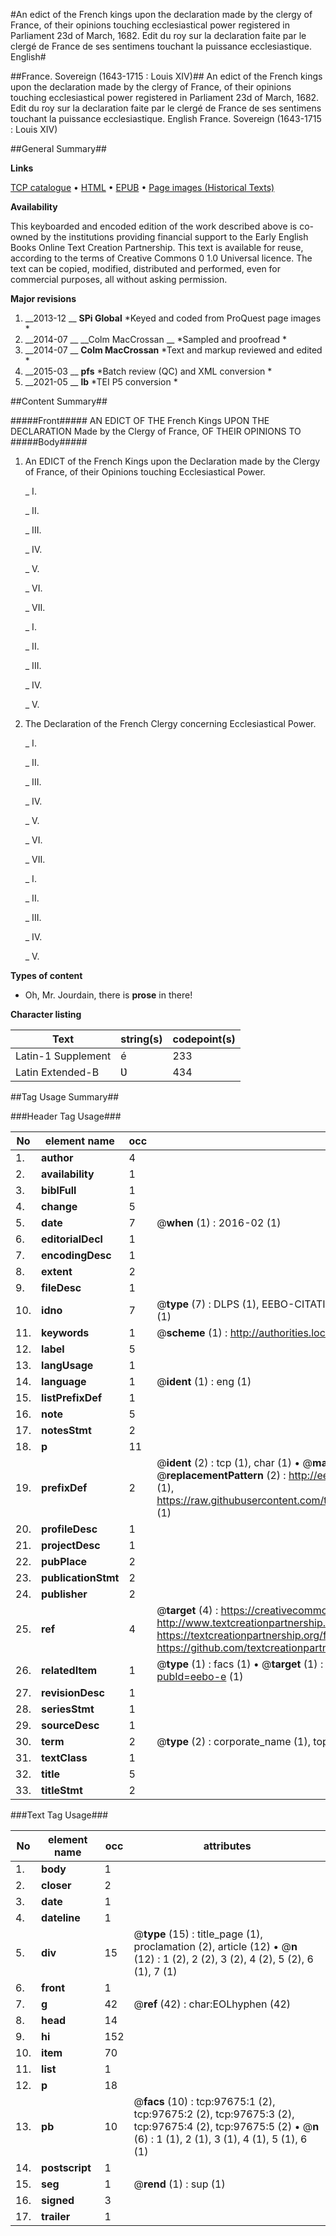 #An edict of the French kings upon the declaration made by the clergy of France, of their opinions touching ecclesiastical power registered in Parliament 23d of March, 1682. Edit du roy sur la declaration faite par le clergé de France de ses sentimens touchant la puissance ecclesiastique. English#

##France. Sovereign (1643-1715 : Louis XIV)##
An edict of the French kings upon the declaration made by the clergy of France, of their opinions touching ecclesiastical power registered in Parliament 23d of March, 1682.
Edit du roy sur la declaration faite par le clergé de France de ses sentimens touchant la puissance ecclesiastique. English
France. Sovereign (1643-1715 : Louis XIV)

##General Summary##

**Links**

[TCP catalogue](http://www.ota.ox.ac.uk/tcp/)  • 
[HTML](http://tei.it.ox.ac.uk/tcp/Texts-HTML/free/A49/A49226.html)  • 
[EPUB](http://tei.it.ox.ac.uk/tcp/Texts-EPUB/free/A49/A49226.epub) • 
[Page images (Historical Texts)](https://historicaltexts.jisc.ac.uk/eebo-13111354e)

**Availability**

This keyboarded and encoded edition of the work described above is co-owned by the
    institutions providing financial support to the Early English Books Online Text Creation
    Partnership. This text is available for reuse, according to the terms of  Creative Commons 0 1.0 Universal
    licence. The text can be copied, modified, distributed and performed, even for commercial
    purposes, all without asking permission.

**Major revisions**

1. __2013-12 __ __SPi Global__ *Keyed and coded from ProQuest page images *
1. __2014-07 __ __Colm MacCrossan __ *Sampled and proofread *
1. __2014-07 __ __Colm MacCrossan__ *Text and markup reviewed and edited *
1. __2015-03 __ __pfs__ *Batch review (QC) and XML conversion *
1. __2021-05 __ __lb__ *TEI P5 conversion *

##Content Summary##

#####Front#####
AN EDICT OF THE French Kings UPON THE DECLARATION Made by the Clergy of France, OF THEIR OPINIONS TO
#####Body#####

1. An EDICT of the French Kings upon the Declaration made by the Clergy of France, of their Opinions touching Ecclesiastical Power.

    _ I.

    _ II.

    _ III.

    _ IV.

    _ V.

    _ VI.

    _ VII.

    _ I.

    _ II.

    _ III.

    _ IV.

    _ V.

1. The Declaration of the French Clergy concerning Ecclesiastical Power.

    _ I.

    _ II.

    _ III.

    _ IV.

    _ V.

    _ VI.

    _ VII.

    _ I.

    _ II.

    _ III.

    _ IV.

    _ V.

**Types of content**

  * Oh, Mr. Jourdain, there is **prose** in there!

**Character listing**


|Text|string(s)|codepoint(s)|
|---|---|---|
|Latin-1 Supplement|é|233|
|Latin Extended-B|Ʋ|434|

##Tag Usage Summary##

###Header Tag Usage###

|No|element name|occ|attributes|
|---|---|---|---|
|1.|__author__|4||
|2.|__availability__|1||
|3.|__biblFull__|1||
|4.|__change__|5||
|5.|__date__|7| @__when__ (1) : 2016-02 (1)|
|6.|__editorialDecl__|1||
|7.|__encodingDesc__|1||
|8.|__extent__|2||
|9.|__fileDesc__|1||
|10.|__idno__|7| @__type__ (7) : DLPS (1), EEBO-CITATION (1), VID (1), EEBO-PROQUEST (1), STC (2), OCLC (1)|
|11.|__keywords__|1| @__scheme__ (1) : http://authorities.loc.gov/ (1)|
|12.|__label__|5||
|13.|__langUsage__|1||
|14.|__language__|1| @__ident__ (1) : eng (1)|
|15.|__listPrefixDef__|1||
|16.|__note__|5||
|17.|__notesStmt__|2||
|18.|__p__|11||
|19.|__prefixDef__|2| @__ident__ (2) : tcp (1), char (1)  •  @__matchPattern__ (2) : ([0-9\-]+):([0-9IVX]+) (1), (.+) (1)  •  @__replacementPattern__ (2) : http://eebo.chadwyck.com/downloadtiff?vid=$1&page=$2 (1), https://raw.githubusercontent.com/textcreationpartnership/Texts/master/tcpchars.xml#$1 (1)|
|20.|__profileDesc__|1||
|21.|__projectDesc__|1||
|22.|__pubPlace__|2||
|23.|__publicationStmt__|2||
|24.|__publisher__|2||
|25.|__ref__|4| @__target__ (4) : https://creativecommons.org/publicdomain/zero/1.0/ (1), http://www.textcreationpartnership.org/docs/. (1), https://textcreationpartnership.org/faq/#faq05 (1), https://github.com/textcreationpartnership (1)|
|26.|__relatedItem__|1| @__type__ (1) : facs (1)  •  @__target__ (1) : https://data.historicaltexts.jisc.ac.uk/view?pubId=eebo-e (1)|
|27.|__revisionDesc__|1||
|28.|__seriesStmt__|1||
|29.|__sourceDesc__|1||
|30.|__term__|2| @__type__ (2) : corporate_name (1), topical_term (1)|
|31.|__textClass__|1||
|32.|__title__|5||
|33.|__titleStmt__|2||


###Text Tag Usage###

|No|element name|occ|attributes|
|---|---|---|---|
|1.|__body__|1||
|2.|__closer__|2||
|3.|__date__|1||
|4.|__dateline__|1||
|5.|__div__|15| @__type__ (15) : title_page (1), proclamation (2), article (12)  •  @__n__ (12) : 1 (2), 2 (2), 3 (2), 4 (2), 5 (2), 6 (1), 7 (1)|
|6.|__front__|1||
|7.|__g__|42| @__ref__ (42) : char:EOLhyphen (42)|
|8.|__head__|14||
|9.|__hi__|152||
|10.|__item__|70||
|11.|__list__|1||
|12.|__p__|18||
|13.|__pb__|10| @__facs__ (10) : tcp:97675:1 (2), tcp:97675:2 (2), tcp:97675:3 (2), tcp:97675:4 (2), tcp:97675:5 (2)  •  @__n__ (6) : 1 (1), 2 (1), 3 (1), 4 (1), 5 (1), 6 (1)|
|14.|__postscript__|1||
|15.|__seg__|1| @__rend__ (1) : sup (1)|
|16.|__signed__|3||
|17.|__trailer__|1||
